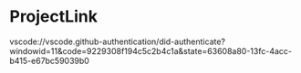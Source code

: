 # ProjectLink

vscode://vscode.github-authentication/did-authenticate?windowid=11&code=9229308f194c5c2b4c1a&state=63608a80-13fc-4acc-b415-e67bc59039b0
